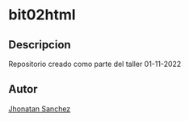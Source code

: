 # bit02html
## Descripcion
Repositorio creado como parte del taller 01-11-2022
## Autor
[Jhonatan Sanchez](https://api.whatsapp.com/send?phone=573043863127)
